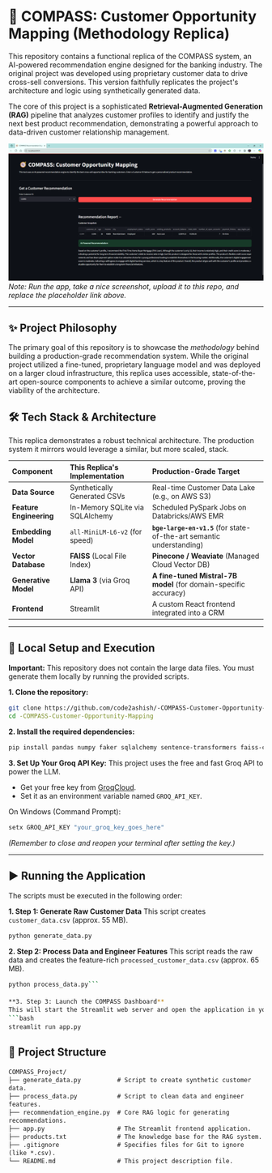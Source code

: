 # 🧭 COMPASS: Customer Opportunity Mapping (Methodology Replica)

This repository contains a functional replica of the COMPASS system, an AI-powered recommendation engine designed for the banking industry. The original project was developed using proprietary customer data to drive cross-sell conversions. This version faithfully replicates the project's architecture and logic using synthetically generated data.

The core of this project is a sophisticated **Retrieval-Augmented Generation (RAG)** pipeline that analyzes customer profiles to identify and justify the next best product recommendation, demonstrating a powerful approach to data-driven customer relationship management.

![Streamlit App Screenshot](https://github.com/code2ashish/-COMPASS-Customer-Opportunity-Mapping/blob/main/Screenshot.png) 
*Note: Run the app, take a nice screenshot, upload it to this repo, and replace the placeholder link above.*

---

## ✨ Project Philosophy

The primary goal of this repository is to showcase the *methodology* behind building a production-grade recommendation system. While the original project utilized a fine-tuned, proprietary language model and was deployed on a larger cloud infrastructure, this replica uses accessible, state-of-the-art open-source components to achieve a similar outcome, proving the viability of the architecture.

## 🛠️ Tech Stack & Architecture

This replica demonstrates a robust technical architecture. The production system it mirrors would leverage a similar, but more scaled, stack.

| Component | This Replica's Implementation | Production-Grade Target |
| :--- | :--- | :--- |
| **Data Source** | Synthetically Generated CSVs | Real-time Customer Data Lake (e.g., on AWS S3) |
| **Feature Engineering** | In-Memory SQLite via SQLAlchemy | Scheduled PySpark Jobs on Databricks/AWS EMR |
| **Embedding Model** | `all-MiniLM-L6-v2` (for speed) | **`bge-large-en-v1.5`** (for state-of-the-art semantic understanding) |
| **Vector Database** | **FAISS** (Local File Index) | **Pinecone / Weaviate** (Managed Cloud Vector DB) |
| **Generative Model** | **Llama 3** (via Groq API) | **A fine-tuned Mistral-7B model** (for domain-specific accuracy) |
| **Frontend** | Streamlit | A custom React frontend integrated into a CRM |

---

## 🚀 Local Setup and Execution

**Important:** This repository does not contain the large data files. You must generate them locally by running the provided scripts.

**1. Clone the repository:**
```bash
git clone https://github.com/code2ashish/-COMPASS-Customer-Opportunity-Mapping.git
cd -COMPASS-Customer-Opportunity-Mapping
```

**2. Install the required dependencies:**
```bash
pip install pandas numpy faker sqlalchemy sentence-transformers faiss-cpu groq streamlit
```

**3. Set Up Your Groq API Key:**
This project uses the free and fast Groq API to power the LLM.
*   Get your free key from [GroqCloud](https://console.groq.com/).
*   Set it as an environment variable named `GROQ_API_KEY`.

On Windows (Command Prompt):
```cmd
setx GROQ_API_KEY "your_groq_key_goes_here"
```
*(Remember to close and reopen your terminal after setting the key.)*

---

## ▶️ Running the Application

The scripts must be executed in the following order:

**1. Step 1: Generate Raw Customer Data**
This script creates `customer_data.csv` (approx. 55 MB).
```bash
python generate_data.py
```

**2. Step 2: Process Data and Engineer Features**
This script reads the raw data and creates the feature-rich `processed_customer_data.csv` (approx. 65 MB).
```bash
python process_data.py```

**3. Step 3: Launch the COMPASS Dashboard**
This will start the Streamlit web server and open the application in your browser. The first time you run it, it will also build the FAISS vector index (`faiss_index.bin`).
```bash
streamlit run app.py
```

## 📂 Project Structure

```
COMPASS_Project/
├── generate_data.py          # Script to create synthetic customer data.
├── process_data.py           # Script to clean data and engineer features.
├── recommendation_engine.py  # Core RAG logic for generating recommendations.
├── app.py                    # The Streamlit frontend application.
├── products.txt              # The knowledge base for the RAG system.
├── .gitignore                # Specifies files for Git to ignore (like *.csv).
└── README.md                 # This project description file.
```
